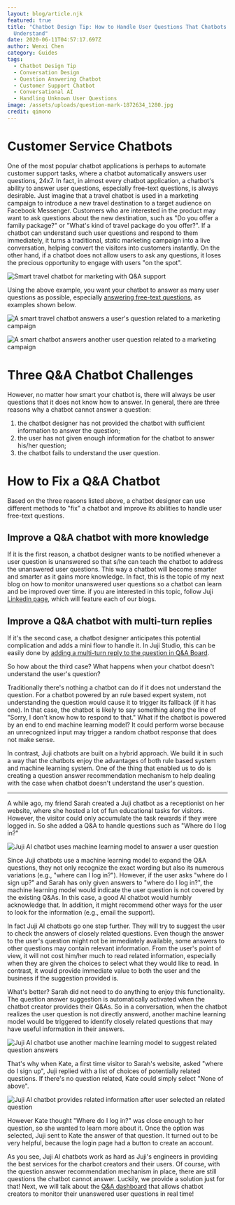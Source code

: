```yaml
---
layout: blog/article.njk
featured: true
title: "Chatbot Design Tip: How to Handle User Questions That Chatbots Don't
  Understand"
date: 2020-06-11T04:57:17.697Z
author: Wenxi Chen
category: Guides
tags:
  - Chatbot Design Tip
  - Conversation Design
  - Question Answering Chatbot
  - Customer Support Chatbot
  - Conversational AI
  - Handling Unknown User Questions
image: /assets/uploads/question-mark-1872634_1280.jpg
credit: qimono
---
```

# Customer Service Chatbots

One of the most popular chatbot applications is perhaps to automate customer support tasks, where a chatbot automatically answers user questions, 24x7. In fact, in almost every chatbot application, a chatbot's ability to answer user questions, especially free-text questions, is always desirable. Just imagine that a travel chatbot is used in a marketing campaign to introduce a new travel destination to a target audience on Facebook Messenger. Customers who are interested in the product may want to ask questions about the new destination, such as "Do you offer a family package?" or "What's kind of travel package do you offer?". If a chatbot can understand such user questions and respond to them immediately, it turns a traditional, static marketing campaign into a live conversation, helping convert the visitors into customers instantly. On the other hand, if a chatbot does not allow users to ask any questions, it loses the precious opportunity to engage with users "on the spot".

![Smart travel chatbot for marketing with Q&A support](/assets/uploads/screen-shot-2020-06-13-at-10.56.15-pm.png "Conversational Marketing for Travel with Q&A chatbot")

Using the above example, you want your chatbot to answer as many user questions as possible, especially [answering free-text questions](https://juji.io/blog/building-a-smart-chatbot-in-a-few-minutes-to-answer-free-text-questions/), as examples shown below.

![A smart travel chatbot answers a user's question related to a marketing campaign](/assets/uploads/screen-shot-2020-06-13-at-11.19.08-pm.png "A travel chatbot answers a user's question about travel packages.")

![A smart chatbot answers another user question related to a marketing campaign](/assets/uploads/screen-shot-2020-06-13-at-11.19.31-pm.png "A travel chatbot answers a user's question about travel promotions.")

# Three Q&A Chatbot Challenges

However, no matter how smart your chatbot is, there will always be user questions that it does not know how to answer. In general, there are three reasons why a chatbot cannot answer a question: 

1. the chatbot designer has not provided the chatbot with sufficient information to answer the question;
2. the user has not given enough information for the chatbot to answer his/her question;
3. the chatbot fails to understand the user question. 

# How to Fix a Q&A Chatbot

Based on the three reasons listed above, a chatbot designer can use different methods to "fix" a chatbot and improve its abilities to handle user free-text questions. 

## Improve a Q&A chatbot with more knowledge 

If it is the first reason, a chatbot designer wants to be notified whenever a user question is unanswered so that s/he can teach the chatbot to address the unanswered user questions. This way a chatbot will become smarter and smarter as it gains more knowledge. In fact, this is the topic of my next blog on how to monitor unanswered user questions so a chatbot can learn and be improved over time.  if you are interested in this topic, follow Juji [Linkedin page](https://www.linkedin.com/company/juji), which will feature each of our blogs.  

## Improve a Q&A chatbot with multi-turn replies

If it's the second case,  a chatbot designer anticipates this potential complication and adds a mini flow to handle it. In Juji Studio, this can be easily done by [adding a multi-turn reply to the question in Q&A Board](https://juji.io/blog/how-to-make-your-chatbot-to-answer-non-trivial-questions/). 

So how about the third case? What happens when your chatbot doesn't understand the user's question?

Traditionally there's nothing a chatbot can do if it does not understand the question. For a chatbot powered by an rule based expert system, not understanding the question would cause it to trigger its fallback (if it has one). In that case, the chatbot is likely to say something along the line of "Sorry, I don't know how to respond to that." What if the chatbot is powered by an end to end machine learning model? It could perform worse because an unrecognized input may trigger a random chatbot response that does not make sense.

In contrast, Juji chatbots are built on a hybrid approach. We build it in such a way that the chatbots enjoy the advantages of both rule based system and machine learning system. One of the thing that enabled us to do is creating a question answer recommendation mechanism to help dealing with the case when chatbot doesn't understand the user's question.

- - -

A while ago, my friend Sarah created a Juji chatbot as a receptionist on her website, where she hosted a lot of fun educational tasks for visitors. However, the visitor could only accumulate the task rewards if they were logged in. So she added a Q&A to handle questions such as "Where do I log in?" 

![Juji AI chatbot uses machine learning model to answer a user question](/assets/uploads/screen-shot-2020-06-07-at-12.29.49-pm.png "Juji AI chatbot uses machine learning model to answer a user question")

Since Juji chatbots use a machine learning model to expand the Q&A questions, they not only recognize the exact wording but also its numerous variations (e.g., "where can I log in?"). However, if the user asks "where do I sign up?" and Sarah has only given answers to "where do I log in?", the machine learning model would indicate the user question is not covered by the existing Q&As. In this case, a good AI chatbot would humbly acknowledge that. In addition, it might recommend other ways for the user to look for the information (e.g., email the support). 

In fact Juji AI chatbots go one step further. They will try to suggest the user to check the answers of closely related questions. Even though the answer to the user's question might not be immediately available, some answers to other questions may contain relevant information. From the user's point of view, it will not cost him/her much to read related information, especially when they are given the choices to select what they would like to read. In contrast, it would provide immediate value to both the user and the business if the suggestion provided is.

What's better? Sarah did not need to do anything to enjoy this functionality. The question answer suggestion is automatically activated when the chatbot creator provides their Q&As. So in a conversation, when the chatbot realizes the user question is not directly answerd, another machine learning model would be triggered to identify closely related questions that may have useful information in their answers.

![Juji AI chatbot use another machine learning model to suggest related question answers](/assets/uploads/screen-shot-2020-06-07-at-12.40.39-pm.png "Juji AI chatbot use another machine learning model to suggest related question answers")

That's why when Kate, a first time visitor to Sarah's website, asked "where do I sign up", Juji replied with a list of choices of potentially related questions. If there's no question related, Kate could simply select "None of above".

![Juji AI chatbot provides related information after user selected an related question](/assets/uploads/screen-shot-2020-06-07-at-12.41.49-pm.png "Juji AI chatbot provides related information after user selected an related question")

However Kate thought "Where do I log in?" was close enough to her question, so she wanted to learn more about it. Once the option was selected, Juji sent to Kate the answer of that question. It turned out to be very helpful, because the login page had a button to create an account.

As you see, Juji AI chatbots work as hard as Juji's engineers in providing the best services for the charbot creators and their users. Of course, with the question answer recommendation mechanism in place, there are still questions the chatbot cannot answer. Luckily, we provide a solution just for that! Next, we will talk about the [Q&A dashboard](https://juji.io/docs/design/#handle-free-text-qas) that allows chatbot creators to monitor their unanswered user questions in real time!